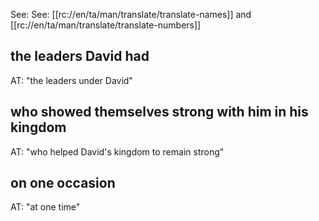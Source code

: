 See: See: [[rc://en/ta/man/translate/translate-names]] and [[rc://en/ta/man/translate/translate-numbers]]

## the leaders David had ##

AT: "the leaders under David"

## who showed themselves strong with him in his kingdom ##

AT: "who helped David's kingdom to remain strong"

## on one occasion ##

AT: "at one time"